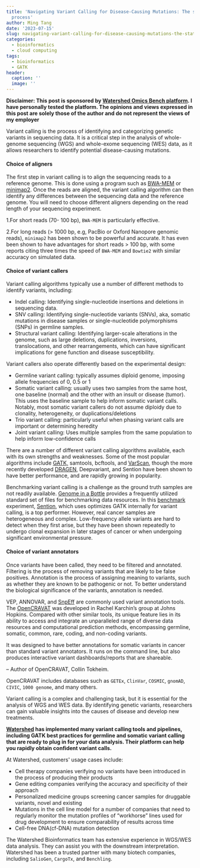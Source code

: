 ```yaml
---
title: 'Navigating Variant Calling for Disease-Causing Mutations: The state-of-art
  process'
author: Ming Tang
date: '2023-07-15'
slug: navigating-variant-calling-for-disease-causing-mutations-the-state-of-art-process
categories:
  - bioinformatics
  - cloud computing
tags:
  - bioinformatics
  - GATK
header:
  caption: ''
  image: ''
---
```


**Disclaimer: This post is sponsored by [Watershed Omics Bench platform](https://www.watershed.ai/). I have personally tested the platform. The opinions and views expressed in this post are solely those of the author and do not represent the views of my employer**

Variant calling is the process of identifying and categorizing genetic variants in sequencing data. It is a critical step in the analysis of whole-genome sequencing (WGS) and whole-exome sequencing (WES) data, as it allows researchers to identify potential disease-causing mutations.

#### Choice of aligners

The first step in variant calling is to align the sequencing reads to a reference genome. This is done using a program such as [BWA-MEM](https://github.com/lh3/bwa) or [minimap2](https://github.com/lh3/minimap2). Once the reads are aligned, the variant calling algorithm can then identify any differences between the sequencing data and the reference genome.
You will need to choose different aligners depending on the read length of your sequencing experiment.

1.For short reads (70- 100 bp), `BWA-MEM` is particularly effective.

2.For long reads (> 1000 bp, e.g, PacBio or Oxford Nanopore genomic reads), `minimap2` has been shown to be powerful and accurate. It has even been shown to have advantages for short reads > 100 bp, with some reports citing three times the speed of `BWA-MEM` and `Bowtie2` with similar accuracy on simulated data.

#### Choice of variant callers

Variant calling algorithms typically use a number of different methods to identify variants, including:

* Indel calling: Identifying single-nucleotide insertions and deletions in sequencing data.
* SNV calling: Identifying single-nucleotide variants (SNVs), aka, somatic mutations in disease samples or single-nucleotide polymorphisms (SNPs) in germline samples.
* Structural variant calling: Identifying larger-scale alterations in the genome, such as large deletions, duplications, inversions, translocations, and other rearrangements, which can have significant implications for gene function and disease susceptibility.

Variant callers also operate differently based on the experimental design:

* Germline variant calling: typically assumes diploid genome, imposing allele frequencies of 0, 0.5 or 1
* Somatic variant calling: usually uses two samples from the same host, one baseline (normal) and the other with an insult or disease (tumor). This uses the baseline sample to help inform somatic variant calls. Notably, most somatic variant callers do not assume diploidy due to clonality, heterogeneity, or duplications/deletions
* Trio variant calling: particularly useful when phasing variant calls are important or determining heredity
* Joint variant calling: Uses multiple samples from the same population to help inform low-confidence calls

There are a number of different variant calling algorithms available, each with its own strengths and weaknesses. Some of the most popular algorithms include [GATK,](https://gatk.broadinstitute.org/hc/en-us) samtools, bcftools, and [VarScan](https://varscan.sourceforge.net/), though the more recently developed [DRAGEN](https://gatk.broadinstitute.org/hc/en-us/articles/4411716682011-Full-release-of-open-source-DRAGEN-GATK-1-0), Deepvariant, and Sention have been shown to have better performance, and are rapidly growing in popularity.

Benchmarking variant calling is a challenge as the ground truth samples are not readily available. [Genome in a Bottle](https://www.nist.gov/programs-projects/genome-bottle) provides a frequently utilized standard set of files for benchmarking data resources. In this [benchmark](https://www.cell.com/cell-genomics/pdfExtended/S2666-979X(22)00058-1) experiment, [Sention](https://www.sentieon.com/products/), which uses optimizes GATK internally for variant calling, is a top performer. However, real cancer samples are heterogeneous and complex. Low-frequency allele variants are hard to detect when they first arise, but they have been shown repeatedly to undergo clonal expansion in later stages of cancer or when undergoing significant environmental pressure. 

#### Choice of variant annotators

Once variants have been called, they need to be filtered and annotated. Filtering is the process of removing variants that are likely to be false positives. Annotation is the process of assigning meaning to variants, such as whether they are known to be pathogenic or not. To better understand the biological significance of the variants, annotation is needed.

VEP, ANNOVAR, and [SnpEff](https://pcingola.github.io/SnpEff/) are commonly used variant annotation tools. The [OpenCRAVAT](https://opencravat.org/) was developed in Rachel Karchin’s group at Johns Hopkins. Compared with other similar tools, its unique feature lies in its ability to access and integrate an unparalleled range of diverse data resources and computational prediction methods, encompassing germline, somatic, common, rare, coding, and non-coding variants.

>
It was designed to have better annotations for somatic variants in cancer than standard variant annotators. It runs on the command line, but also produces interactive variant dashboards/reports that are shareable.

– Author of OpenCRAVAT, Collin Tokheim.

OpenCRAVAT includes databases such as `GETEx`, `ClinVar`, `COSMIC`, `gnomAD`, `CIVIC`, `1000 genome`, and many others.

Variant calling is a complex and challenging task, but it is essential for the analysis of WGS and WES data. By identifying genetic variants, researchers can gain valuable insights into the causes of disease and develop new treatments. 

**[Watershed](https://www.watershed.ai/) has implemented many variant calling tools and pipelines, including GATK best practices for germline and somatic variant calling that are ready to plug in for your data analysis. Their platform can help you rapidly obtain confident variant calls.**

At Watershed, customers' usage cases include:

* Cell therapy companies verifying no variants have been introduced in the process of producing their products
* Gene editing companies verifying the accuracy and specificity of their approach
* Personalized medicine groups screening cancer samples for druggable variants, novel and existing
* Mutations in the cell line model for a number of companies that need to regularly monitor the mutation profiles of “workhorse” lines used for drug development to ensure comparability of results across time
* Cell-free DNA(cf-DNA) mutation detection

The Watershed Bioinformatics team has extensive experience in WGS/WES data analysis. They can assist you with the downstream interpretation. Watershed has been a trusted partner with many biotech companies, including `SalioGen`, `CargoTx`, and `Benchling`.
